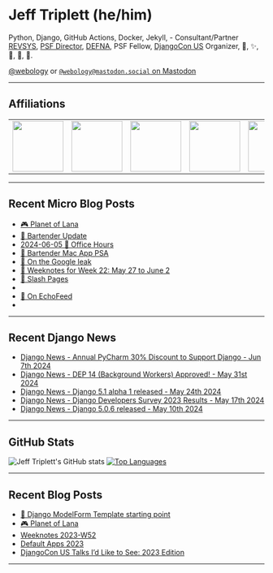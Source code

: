# Jeff Triplett (he/him)

Python, Django, GitHub Actions, Docker, Jekyll,  - Consultant/Partner [REVSYS][], [PSF Director][], [DEFNA][], PSF Fellow, [DjangoCon US][] Organizer, 🏀, ✨, 💪, 🏃, 🤖.

<a href="https://twitter.com/webology">@webology</a> or <a href="https://mastodon.social/@webology" rel="me">`@webology@mastodon.social` on Mastodon</a>

<hr>

## Affiliations

<table border="0">
<tr>
<td><a href="https://github.com/revsys/"><img src="https://avatars.githubusercontent.com/u/308096?s=200&v=4" width="100px"></a></td>
<td><a href="https://github.com/psf/"><img src="https://avatars.githubusercontent.com/u/50630501?s=200&v=4" width="100px"></a></td>
<td><a href="https://github.com/djangocon/"><img src="https://avatars.githubusercontent.com/u/2891658?s=400&&v=4" width="100px"></a></td>
<td><a href="https://github.com/defna/"><img src="https://avatars.githubusercontent.com/u/13454395?s=200&v=4" width="100px"></a></td>
<td><a href="https://github.com/djangopackages/"><img src="https://avatars.githubusercontent.com/u/27385825?s=200&v=4" width="100px"></a></td>
</tr>
</table>

<hr>

## Recent Micro Blog Posts

<!--START_SECTION:micro-posts-->
* [🎮 Planet of Lana](https:&#x2F;&#x2F;micro.webology.dev&#x2F;2024&#x2F;06&#x2F;07&#x2F;planet-of-lana.html)
* [🧊 Bartender Update](https:&#x2F;&#x2F;micro.webology.dev&#x2F;2024&#x2F;06&#x2F;06&#x2F;bartender-update.html)
* [2024-06-05 📅 Office Hours](https:&#x2F;&#x2F;micro.webology.dev&#x2F;2024&#x2F;06&#x2F;05&#x2F;office-hours.html)
* [👤 Bartender Mac App PSA](https:&#x2F;&#x2F;micro.webology.dev&#x2F;2024&#x2F;06&#x2F;04&#x2F;bartender-mac-app.html)
* [🍿 On the Google leak](https:&#x2F;&#x2F;micro.webology.dev&#x2F;2024&#x2F;06&#x2F;03&#x2F;on-the-google.html)
* [📓 Weeknotes for Week 22: May 27 to June 2](https:&#x2F;&#x2F;micro.webology.dev&#x2F;2024&#x2F;06&#x2F;02&#x2F;weeknotes-for-week.html)
* [🎨 Slash Pages](https:&#x2F;&#x2F;micro.webology.dev&#x2F;2024&#x2F;06&#x2F;01&#x2F;slash-pages.html)
* [](https:&#x2F;&#x2F;micro.webology.dev&#x2F;2024&#x2F;06&#x2F;01&#x2F;godzilla-minus-one.html)
* [📝 On EchoFeed](https:&#x2F;&#x2F;micro.webology.dev&#x2F;2024&#x2F;05&#x2F;31&#x2F;on-echofeed.html)
* [](https:&#x2F;&#x2F;micro.webology.dev&#x2F;2024&#x2F;05&#x2F;30&#x2F;thirtyfour-to-zero.html)
<!--END_SECTION:micro-posts-->

<hr>

## Recent Django News

<!--START_SECTION:news-->
* [Django News - Annual PyCharm 30% Discount to Support Django - Jun 7th 2024](https:&#x2F;&#x2F;django-news.com&#x2F;issues&#x2F;236)
* [Django News - DEP 14 (Background Workers) Approved! - May 31st 2024](https:&#x2F;&#x2F;django-news.com&#x2F;issues&#x2F;235)
* [Django News - Django 5.1 alpha 1 released - May 24th 2024](https:&#x2F;&#x2F;django-news.com&#x2F;issues&#x2F;234)
* [Django News - Django Developers Survey 2023 Results - May 17th 2024](https:&#x2F;&#x2F;django-news.com&#x2F;issues&#x2F;233)
* [Django News - Django 5.0.6 released - May 10th 2024](https:&#x2F;&#x2F;django-news.com&#x2F;issues&#x2F;232)
<!--END_SECTION:news-->

<hr>

## GitHub Stats

![Jeff Triplett's GitHub stats](https://github-readme-stats.vercel.app/api?username=jefftriplett&show_icons=&private_count=true&theme=dracula)  [![Top Languages](https://github-readme-stats.vercel.app/api/top-langs/?username=jefftriplett&layout=compact&theme=dracula)]()

<hr>

## Recent Blog Posts

<!--START_SECTION:posts-->
* [🧱 Django ModelForm Template starting point](https:&#x2F;&#x2F;jefftriplett.com&#x2F;2024&#x2F;django-modelform-template-starting-point&#x2F;)
* [🎮 Planet of Lana](https:&#x2F;&#x2F;jefftriplett.com&#x2F;2024&#x2F;planet-of-lana&#x2F;)
* [Weeknotes 2023-W52](https:&#x2F;&#x2F;jefftriplett.com&#x2F;2023&#x2F;weeknotes-2023-w52&#x2F;)
* [Default Apps 2023](https:&#x2F;&#x2F;jefftriplett.com&#x2F;2023&#x2F;default-apps-2023&#x2F;)
* [DjangoCon US Talks I’d Like to See: 2023 Edition](https:&#x2F;&#x2F;jefftriplett.com&#x2F;2023&#x2F;djangocon-us-talks-i-d-like-to-see-2023-edition&#x2F;)
<!--END_SECTION:posts-->

<hr>

[DEFNA]: https://www.defna.org/
[DjangoCon US]: http://djangocon.us/
[PSF Director]: https://www.python.org/psf/members/#board-of-directors
[REVSYS]: https://www.revsys.com/
